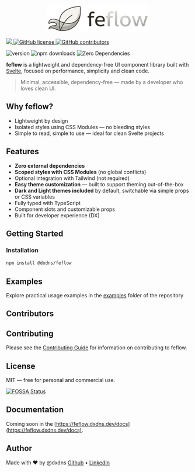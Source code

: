 <p align="center" style="text-align: center">
  <img src="./static/logo.png" width="55%"><br/>
</p>

<a href="https://app.fossa.com/projects/git%2Bgithub.com%2Fdxdns%2Ffeflow?ref=badge_shield" alt="FOSSA Status">
    <img 
    src="https://app.fossa.com/api/projects/git%2Bgithub.com%2Fdxdns%2Ffeflow.svg?type=shield"
    />
</a>

<a href="https://github.com/dxdns/feflow/blob/master/LICENSE">
    <img 
    alt="GitHub license"
    src="https://img.shields.io/github/license/dxdns/feflow"
    />
</a>

<a href="https://github.com/dxdns/feflow/blob/master/LICENSE">
    <img 
    alt="GitHub contributors" 
    src="https://img.shields.io/github/all-contributors/dxdns/feflow"
    />
</a>

![version](https://img.shields.io/npm/v/%40dxdns%2Ffeflow)
![npm downloads](https://img.shields.io/npm/dw/%40dxdns%2Ffeflow)
![Zero Dependencies](https://img.shields.io/badge/dependencies-0-green)

**feflow** is a lightweight and dependency-free UI component library built with [Svelte](https://svelte.dev), focused on performance, simplicity and clean code.

> Minimal, accessible, dependency-free — made by a developer who loves clean UI.

## Why feflow?

- Lightweight by design
- Isolated styles using CSS Modules — no bleeding styles
- Simple to read, simple to use — ideal for clean Svelte projects

## Features

- **Zero external dependencies**
- **Scoped styles with CSS Modules** (no global conflicts)
- Optional integration with Tailwind (not required)
- **Easy theme customization** — built to support theming out-of-the-box
- **Dark and Light themes included** by default, switchable via simple props or CSS variables
- Fully typed with TypeScript
- Component slots and customizable props
- Built for developer experience (DX)

## Getting Started

### Installation

```bash
npm install @dxdns/feflow
```

## Examples

Explore practical usage examples in the [examples](https://github.com/dxdns/feflow/tree/main/src/routes/%28app%29/%28examples%29) folder of the repository

## Contributors

<!-- ALL-CONTRIBUTORS-LIST:START - Do not remove or modify this section -->

<!-- prettier-ignore-start -->
<!-- markdownlint-disable -->

<!-- markdownlint-restore -->
<!-- prettier-ignore-end -->

<!-- ALL-CONTRIBUTORS-LIST:END -->

## Contributing

Please see the [Contributing Guide](CONTRIBUTING.md) for information on contributing to feflow.

## License

MIT — free for personal and commercial use.

[![FOSSA Status](https://app.fossa.com/api/projects/git%2Bgithub.com%2Fdxdns%2Ffeflow.svg?type=large)](https://app.fossa.com/projects/git%2Bgithub.com%2Fdxdns%2Ffeflow?ref=badge_large)

## Documentation

Coming soon in the [https://feflow.dxdns.dev/docs](https://feflow.dxdns.dev/docs).

## Author

Made with ♥ by @dxdns
[Github](https://github.com/dxdns) • [LinkedIn](https://linkedin.com/in/dxdns)
